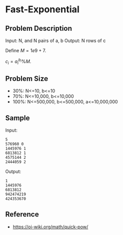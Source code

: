 # Fast-Exponential

## Problem Description

Input: N, and N pairs of a, b
Output: N rows of c

Define $M = 1e9 + 7$.

$c_i = {a_i}^{b_i} \% M$.

## Problem Size

- 30%: N<=10, b<=10
- 70%: N<=10,000, b<=10,000
- 100%: N<=500,000, b<=500,000, a<=10,000,000

## Sample

Input:

```
5
576960 0
1445976 1
6813812 1
4575144 2
2444059 2
```

Output:

```
1
1445976
6813812
942474219
424353670
```

## Reference

- https://oi-wiki.org/math/quick-pow/